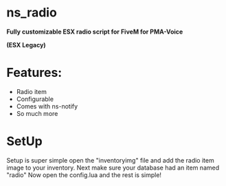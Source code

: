 # ns_radio

**Fully customizable ESX radio script for FiveM for PMA-Voice**

**(ESX Legacy)**

# Features:
- Radio item
- Configurable
- Comes with ns-notify
- So much more

# SetUp
Setup is super simple open the "inventoryimg" file and add the radio item image to your inventory. 
Next make sure your database had an item named "radio"
Now open the config.lua and the rest is simple! 

